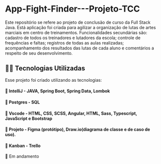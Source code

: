 # App-Fight-Finder---Projeto-TCC

Este repositório se refere ao projeto de conclusão de curso da Full Stack Java. 
Está aplicação foi criada para agilizar a organização de lutas de artes marciais em centro de treinamentos. Funcionalidades secundárias são: cadastro de todos os treinadores e lutadores da escola; controle de frequências e faltas; registros de todas as aulas realizadas; acompanhamento dos resultados das lutas de cada aluno e comentários a respeito de seu desenvolvimento.



## 👨‍💻️ Tecnologias Utilizadas
Esse projeto foi criado utilizando as tecnologias:
#### :small_blue_diamond: IntelliJ - JAVA, Spring Boot, Spring Data, Lombok
#### :small_blue_diamond: Postgres - SQL
#### :small_blue_diamond: Vscode - HTML, CSS, SCSS, Angular, HTML, Sass, Typescript, JavaScript e Bootstrap
#### :small_blue_diamond: Projeto - Figma (protótipo), Draw.io(diagrama de classe e de caso de uso). 
#### :small_blue_diamond: Kanban - Trello 

🚧 Em andamento
